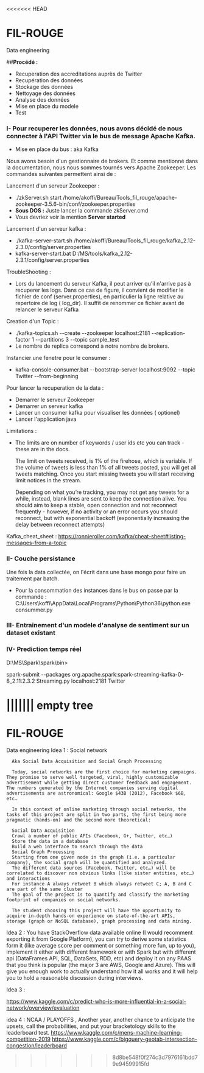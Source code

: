 <<<<<<< HEAD
# FIL-ROUGE
Data engineering

##__Procédé :__ 
* Recuperation des accreditations auprès de Twitter 
* Recupération des données 
* Stockage des données 
* Nettoyage des données 
* Analyse des  données
* Mise en place du modele 
* Test

### I- Pour recuperer les données, nous avons décidé de nous connecter à l'API Twitter via le bus de message Apache Kafka. 


* Mise en place du bus : aka Kafka

Nous avons besoin d'un gestionnaire de brokers. Et comme mentionné dans la documentation, nous nous sommes tournés 
vers Apache Zookeeper. Les commandes suivantes permettent ainsi de : 

Lancement d'un serveur Zookeeper : 
    
   *   ./zkServer.sh start /home/akoffi/Bureau/Tools_fil_rouge/apache-zookeeper-3.5.6-bin/conf/zookeeper.properties
   * __Sous DOS :__ Juste lancer la commande zkServer.cmd 
   * Vous devriez voir la mention __Server started__
   
Lancement d'un serveur kafka : 
   
   * ./kafka-server-start.sh /home/akoffi/Bureau/Tools_fil_rouge/kafka_2.12-2.3.0/config/server.properties
   * kafka-server-start.bat  D:/MS/tools/kafka_2.12-2.3.1/config/server.properties 

TroubleShooting : 

   * Lors du lancement du serveur Kafka, il peut arriver qu'il n'arrive pas à recuperer les logs. 
    Dans ce cas de figure, il convient de modifier le fichier de conf (server.properties), en particulier la ligne relative 
    au repertoire de log ( log_dir). Il suffit de renommer ce fichier avant de relancer le serveur Kafka 

Creation d'un Topic : 

   * ./kafka-topics.sh --create --zookeeper localhost:2181 --replication-factor 1 --partitions 3 --topic sample_test
   * Le nombre de replica correspond à notre nombre de brokers. 

Instancier une fenetre pour le consumer : 
   * kafka-console-consumer.bat --bootstrap-server localhost:9092 --topic Twitter --from-beginning

Pour lancer la recuperation de la data : 

   * Demarrer le serveur Zookeeper 
   * Demarrer un serveur kafka 
   * Lancer un consumer kafka pour visualiser les données ( optionel)
   * Lancer l'application java 

Limitations :

   * The limits are on number of keywords / user ids etc you can track - these are in the docs.
     
     The limit on tweets received, is 1% of the firehose, which is variable. If the volume of tweets is less than 1% of all tweets posted, you will get all tweets matching. Once you start missing tweets you will start receiving limit notices in the stream.
     
     Depending on what you’re tracking, you may not get any tweets for a while, instead, blank lines are sent to keep the connection alive. You should aim to keep a stable, open connection and not reconnect frequently - however, if no activity or an error occurs you should reconnect, but with exponential backoff (exponentially increasing the delay between reconnect attempts)

Kafka_cheat_sheet : https://ronnieroller.com/kafka/cheat-sheet#listing-messages-from-a-topic

### II- Couche persistance 

Une fois la data collectée, on l'écrit dans une base mongo pour faire un traitement par batch. 

* Pour la consommation des instances dans le bus on passe par la commande : 
C:\Users\koffi\AppData\Local\Programs\Python\Python36\python.exe consummer.py


### III- Entrainement d'un modele d'analyse de sentiment sur un dataset existant


### IV- Prediction temps réel

D:\MS\Spark\spark\bin>

spark-submit --packages org.apache.spark:spark-streaming-kafka-0-8_2.11:2.3.2 Streaming.py localhost:2181 Twitter

 

||||||| empty tree
=======
# FIL-ROUGE
Data engineering
Idea 1 : Social network

      Aka Social Data Acquisition and Social Graph Processing

      Today, social networks are the first choice for marketing campaigns. They promise to serve well targeted, viral, highly customizable       advertisement while getting direct customer feedback and engagement. The numbers generated by the Internet companies serving digital       advertisements are astronomical: Google $43B (2012), Facebook $6B, etc…

      In this context of online marketing through social networks, the tasks of this project are split in two parts, the first being more       pragmatic (hands-on) and the second more theoretical:

      Social Data Acquisition
      Crawl a number of public APIs (Facebook, G+, Twitter, etc…)
      Store the data in a database
      Build a web interface to search through the data
      Social Graph Processing
      Starting from one given node in the graph (i.e. a particular company), the social graph will be quantified and analyzed.
      The different data sources (Facebook, Twitter, etc…) will be correlated to discover non obvious links (like sister entities, etc…)         and interactions
      For instance A always retweet B which always retweet C; A, B and C are part of the same cluster
      The goal of the project is to quantify and classify the marketing footprint of companies on social networks.

      The student choosing this project will have the opportunity to acquire in-depth hands-on experience on state-of-the-art APIs,             storage (graph or NoSQL database), graph processing and data mining.
      
Idea 2 : 
      You have StackOverflow data available online (I would recomment exporting it from Google Platform), you can try to derive some             statistics form it (like average score per comment or something more fun, up to you), implement it either with different framework         or     with Spark but with different api (DataFrames API, SQL, DataSets, RDD, etc) and deploy it on any PAAS that you think is             popular (the       major 3 are AWS, Google and Azure). This will give you enough work to actually understand how it all works and it       will help you to         hold a reasonable discussion during interviews.

Idea 3 : 

https://www.kaggle.com/c/predict-who-is-more-influential-in-a-social-network/overview/evaluation

idea 4 : NCAA / PLAYOFFS ,
      Another year, another chance to anticipate the upsets, call the probabilities, and put your bracketology skills to the leaderboard       test. https://www.kaggle.com/c/mens-machine-learning-competition-2019
https://www.kaggle.com/c/bigquery-geotab-intersection-congestion/leaderboard
>>>>>>> 8d8be548f0f274c3d7976161bdd79e94599915fd
